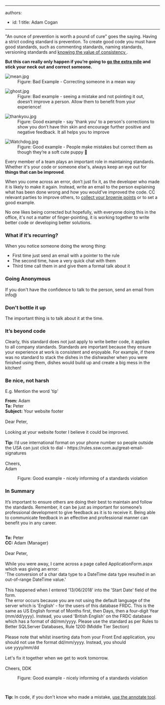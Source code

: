 

---
authors:
  - id: 1
    title: Adam Cogan
---




<span class='intro'> <p class="ssw15-rteElement-P">&quot;An ounce of prevention is worth a pound of cure&quot; goes the saying. Having a strict coding standard is prevention. To create good code you must have good standards, such as commenting standards, naming standards, versioning standards and <a href="/_layouts/15/FIXUPREDIRECT.ASPX?WebId=3dfc0e07-e23a-4cbb-aac2-e778b71166a2&amp;TermSetId=07da3ddf-0924-4cd2-a6d4-a4809ae20160&amp;TermId=f23d23e1-b60c-4c9c-b1e3-887a2906f3cf">knowing the value of consistency </a>.&#160;<br></p><p class="ssw15-rteElement-P"><b>But this can really only happen if you’re going to <a href="/_layouts/15/FIXUPREDIRECT.ASPX?WebId=3dfc0e07-e23a-4cbb-aac2-e778b71166a2&amp;TermSetId=07da3ddf-0924-4cd2-a6d4-a4809ae20160&amp;TermId=36598961-2933-4a95-ba4b-9ed702e405ef">go the extra mile</a>&#160;and stick your neck out and correct someone. </b><br></p> </span>

<dl class="badImage"><dt> <img src="/PublishingImages/watchdog-mean.jpg" alt="mean.jpg" /> </dt><dd> Figure&#58; Bad Example - Correcting someone in a mean way</dd></dl><dl class="badImage"><dt> <img src="/PublishingImages/watchdog-ghost.jpg" alt="ghost.jpg" /> </dt><dd>Figure&#58; Bad example - seeing a mistake and not pointing it out, doesn’t improve a person. Allow them to benefit from your experience!</dd></dl><dl class="goodImage"><dt> <img src="/PublishingImages/watchdog-thankyou.jpg" alt="thankyou.jpg" /> </dt><dd>Figure&#58; Good example - say 'thank you' to a person's corrections to show you don’t have thin skin and encourage further positive and negative feedback. It all helps you to improve</dd></dl><dl class="goodImage"><dt> <img src="/PublishingImages/watchdog-watchdog.jpg" alt="Watchdog.jpg" /> </dt><dd>Figure&#58; Good example - People make mistakes but correct them as though they’re a soft cute puppy &#128054;</dd></dl><p>Every member of a team plays an important role in maintaining standards. Whether it's your<b></b> code or someone else's, always<b></b> keep an eye out for <b>things that can be improved</b>.<br></p><p></p><p>When you come across an error, don’t just fix it, as the developer who made it is likely to make it again.&#160;Instead, write an email to the person explaining what has been done wrong and how you would've improved the code. CC relevant parties to improve others, to <a href="/_layouts/15/FIXUPREDIRECT.ASPX?WebId=3dfc0e07-e23a-4cbb-aac2-e778b71166a2&amp;TermSetId=07da3ddf-0924-4cd2-a6d4-a4809ae20160&amp;TermId=27115c96-c7f0-4d6c-9500-6c7f71e67f65">collect your brownie points</a>&#160;or to set a good example.<br></p><p>No one likes being corrected but hopefully, with everyone doing this in the office, it's not a matter of finger-pointing, it is working together to write better code or developing better solutions.<br></p><h3 class="ssw15-rteElement-H3">What if it’s recurring? <br></h3>When you notice someone doing the wrong thing&#58;<ul><li>First time just send an email with a pointer to the rule</li><li>The second time, have a very quick chat with them</li><li>Third time call them in and give them a formal talk about it<br></li></ul><p></p><h3 class="ssw15-rteElement-H3">Going Anonymous<br></h3><p>If you don't have the confidence to talk to the person, send an email from info@<br></p><h3 class="ssw15-rteElement-H3">Don't bottle it up&#160;</h3><p>The important thing is to talk about it at the time.&#160;<br></p><h3 class="ssw15-rteElement-H3">It’s beyond code</h3><p>Clearly, this standard does not just apply to write better code, it applies to&#160;all company standards. Standards are important because they ensure your experience at work is consistent and enjoyable. For example, if there was no standard to stack the dishes in the dishwasher when you were finished using them, dishes would build up and create a big mess in the kitchen!</p><h3 class="ssw15-rteElement-H3">Be nice, not harsh&#160;</h3><p>E.g. Mention the word 'tip'<br></p><p class="ssw15-rteElement-GreyBox">
   <b>From&#58;</b> Adam<br><b>To&#58;</b>&#160;Peter<br><b>Subject&#58;</b>&#160;Your website footer<br>&#160;<br>Dear Peter,<br><br>Looking at your website footer I believe it could be improved.<br><br><b>Tip&#58;</b> I’d use international format on your phone number so people outside the USA can just click to dial -&#160;https&#58;//rules.ssw.com.au/great-email-signatures<br><br>Cheers, <br>Adam<br></p><dd class="ssw15-rteElement-FigureGood"> Figure&#58; Good example - nicely informing of a standards violation <br></dd><h3 class="ssw15-rteElement-H3">In Summary</h3><p>It’s important to ensure others are doing their best to maintain and follow the standards. Remember, it can be just as important for someone’s professional development to give feedback as it is to receive it. Being able to communicate feedback in an&#160;effective and professional manner can benefit you in any career.&#160; <br> 
   <br></p><p class="ssw15-rteElement-GreyBox">
   <b>To&#58;</b> Peter<br><b>CC&#58;</b> Adam (Manager)<br>​<br>Dear Peter,<br><br>While you were away, I came across a page called ApplicationForm.aspx which was giving an error&#58;&#160;<br>'The conversion of a char data type to a&#160;DateTime&#160;data type resulted in an out-of-range&#160;DateTime&#160;value.'&#160;<br><br>This happened when I entered '13/06/2018' into&#160;the&#160;'Start Date' field of the form.<br>The error occurs because you are not using the default language of the server which is 'English' - for the users of this database FRDC. This is the same as US English format of Months first, then Days, then a four-digit Year (mm/dd/yyyy). Instead, you used 'British English' on the FRDC database which has a format of dd/mm/yyyy. Please use the standard as per&#160;Rules to Better SQLServer Databases, Rule 1200 (Middle Tier Section)<br><br>Please note that whilst inserting data from your Front End application, you should not use the format dd/mm/yyyy.&#160;Instead,&#160;you should use&#160;yyyy/mm/dd<br><br>Let's fix it together when we get to work tomorrow.<br><br>Cheers, DDK<br></p><dd class="ssw15-rteElement-FigureGood"> Figure&#58; Good example - nicely informing of a standards violation&#160;<br></dd><p><b><br></b></p><p><b>Tip&#58;</b> In code, if you don't know who made a mistake, <a href="/_layouts/15/FIXUPREDIRECT.ASPX?WebId=3dfc0e07-e23a-4cbb-aac2-e778b71166a2&amp;TermSetId=07da3ddf-0924-4cd2-a6d4-a4809ae20160&amp;TermId=1167746b-aca0-4a4f-9dd0-bf6b87953dae">use the annotate tool</a>.</p><br>


